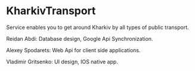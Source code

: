 KharkivTransport
================


Service enables you to get around Kharkiv by all types of public transport.
<p>
Reidan Abdi: Database design, Google Api Synchronization.
</p>
<p>Alexey Spodarets: Web Api for client side applications.</p>
<p>Vladimir Gritsenko: UI design, IOS native app.</p>
